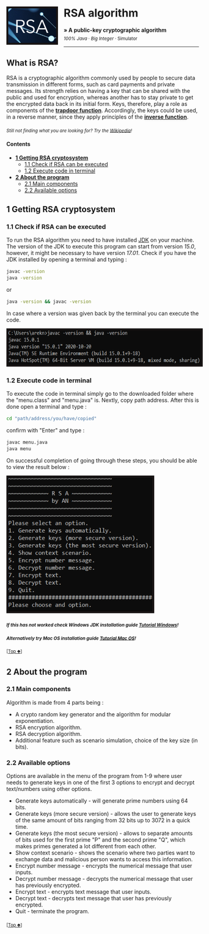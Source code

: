 # RSA algorithm <img src="RSA_Image.PNG" height="90" align="left" style="margin-right:15px; margin-bottom:19px; border: 5px solid #181414" />

**&raquo; A public-key cryptographic algorithm** <br/><sub> _100% Java_ &middot; _Big Integer_ &middot; Simulator</sub>

---

## What is RSA?

RSA is a cryptographic algorithm commonly used by people to secure data transmission in different forms, such as card payments and private messages. Its strength relies on having a key that can be shared with the public and used for encryption, whereas another has to stay private to get the encrypted data back in its initial form. Keys, therefore, play a role as components of the [**trapdoor function**](https://en.wikipedia.org/wiki/Trapdoor_function). Accordingly, the keys could be used, in a reverse manner, since they apply principles of the [**inverse function**](https://en.wikipedia.org/wiki/Inverse_function).

<sub>_Still not finding what you are looking for? Try the [Wikipedia](<https://en.wikipedia.org/wiki/RSA_(cryptosystem)>)!_</sub>

#### Contents

- **[1 Getting RSA cryptosystem](#1-getting-rsa-cryptosystem)**
  - [1.1 Check if RSA can be executed](#11-check-if-rsa-can-be-executed)
  - [1.2 Execute code in terminal](#12-execute-code-in-terminal)
- **[2 About the program](#2-about-the-program)**
  - [2.1 Main components](#21-main-components)
  - [2.2 Available options](#22-available-options)

## 1 Getting RSA cryptosystem

### 1.1 Check if RSA can be executed

To run the RSA algorithm you need to have installed [JDK](https://www.oracle.com/java/technologies/downloads/) on your machine.
The version of the JDK to execute this program can start from version _15.0_, however, it might be necessary to have version _17.01_.
Check if you have the JDK installed by opening a terminal and typing :

```bash
javac -version
java -version
```

or

```bash
java -version && javac -version
```

In case where a version was given back by the terminal you can execute the code.

<img src="https://github.com/ArkadiusN/RSA-algorithm/blob/master/CheckVersions.PNG" height="90" align="centre" style="border: 5px solid #181414"/>

### 1.2 Execute code in terminal

To execute the code in terminal simply go to the downloaded folder where the
"menu.class" and "menu.java" is. Nextly, copy path address.
After this is done open a terminal and type :

```bash
cd "path/address/you/have/copied"
```

confirm with "Enter" and type :

```bash
javac menu.java
java menu
```

On successful completion of going through these steps, you should be able to view the result below :

<img src="https://github.com/ArkadiusN/RSA-algorithm/blob/master/Menu.PNG" height="350" style="border: 5px solid #181414"/>

_**<sub>If this has not worked check Windows JDK installation guide [Tutorial Windows](https://www.youtube.com/watch?v=xS8cCAyTANs&t=1s)!</sub>**_

_**<sub> Alternatively try Mac OS installation guide [Tutorial Mac OS](https://www.youtube.com/watch?v=54qu9Su2Gos&t=3s)!</sub>**_

<sub>[[Top 🢁](#contents)]</sub>

## 2 About the program

### 2.1 Main components

Algorithm is made from 4 parts being :

- A crypto random key generator and the algorithm for modular exponentiation.
- RSA encryption algorithm.
- RSA decryption algorithm.
- Additional feature such as scenario simulation, choice of the key size (in bits).

### 2.2 Available options

Options are available in the menu of the program from 1-9 where user needs to generate
keys in one of the first 3 options to encrypt and decrypt text/numbers using other options.

- Generate keys automatically - will generate prime numbers using 64 bits.
- Generate keys (more secure version) - allows the user to generate keys of the same amount of bits ranging from 32 bits up to 3072 in a quick time.
- Generate keys (the most secure version) - allows to separate amounts of bits used for the first prime "P" and the second prime "Q", which makes primes generated a lot different from each other.
- Show context scenario - shows the scenario where two parties want to exchange data and malicious person wants to access this information.
- Encrypt number message - encrypts the numerical message that user inputs.
- Decrypt number message - decrypts the numerical message that user has previously encrypted.
- Encrypt text - encrypts text message that user inputs.
- Decrypt text - decrypts text message that user has previously encrypted.
- Quit - terminate the program.

<sub>[[Top 🢁](#contents)]</sub>
